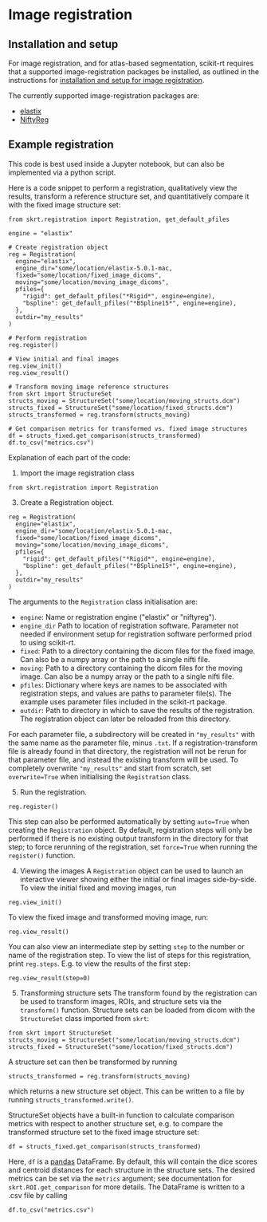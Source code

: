 # Image registration

## Installation and setup

For image registration, and for atlas-based segmentation, scikit-rt requires
that a supported image-registration packages be installed, as outlined
in the instructions for [installation and setup for image registration](docs/installation.md#installation-and-setup-for-image-registration/).

The currently supported image-registration packages are:

- [elastix](https://elastix.lumc.nl/)
- [NiftyReg](http://cmictig.cs.ucl.ac.uk/wiki/index.php/NiftyReg)

## Example registration

This code is best used inside a Jupyter notebook, but can also be implemented via a python script.

Here is a code snippet to perform a registration, qualitatively view the results, transform a reference structure set, and quantitatively compare it with the fixed image structure set:
```
from skrt.registration import Registration, get_default_pfiles

engine = "elastix"

# Create registration object
reg = Registration(
  engine="elastix",
  engine_dir="some/location/elastix-5.0.1-mac,
  fixed="some/location/fixed_image_dicoms",
  moving="some/location/moving_image_dicoms",
  pfiles={
    "rigid": get_default_pfiles("*Rigid*", engine=engine),
    "bspline": get_default_pfiles("*BSpline15*", engine=engine), 
  },
  outdir="my_results"
)

# Perform registration
reg.register()

# View initial and final images
reg.view_init()
reg.view_result()

# Transform moving image reference structures
from skrt import StructureSet
structs_moving = StructureSet("some/location/moving_structs.dcm")
structs_fixed = StructureSet("some/location/fixed_structs.dcm")
structs_transformed = reg.transform(structs_moving)

# Get comparison metrics for transformed vs. fixed image structures
df = structs_fixed.get_comparison(structs_transformed)
df.to_csv("metrics.csv")

```

Explanation of each part of the code:

1. Import the image registration class
```
from skrt.registration import Registration
```

3. Create a Registration object.
```
reg = Registration(
  engine="elastix",
  engine_dir="some/location/elastix-5.0.1-mac,
  fixed="some/location/fixed_image_dicoms",
  moving="some/location/moving_image_dicoms",
  pfiles={
    "rigid": get_default_pfiles("*Rigid*", engine=engine),
    "bspline": get_default_pfiles("*BSpline15*", engine=engine), 
  },
  outdir="my_results"
)
```
The arguments to the `Registration` class initialisation are:
- `engine`: Name or registration engine ("elastix" or "niftyreg").
- `engine_dir` Path to location of registration software.  Parameter
  not needed if environment setup for registration software performed
  priod to using scikit-rt.
- `fixed`: Path to a directory containing the dicom files for the fixed image. Can also be a numpy array or the path to a single nifti file.
- `moving`: Path to a directory containing the dicom files for the moving image. Can also be a numpy array or the path to a single nifti file.
- `pfiles`: Dictionary where keys are names to be associated with registration
  steps, and values are paths to parameter file(s).  The example uses
  parameter files included in the scikit-rt package.
- `outdir`: Path to directory in which to save the results of the registration. The registration object can later be reloaded from this directory.

For each parameter file, a subdirectory will be created in `"my_results"` with the same name as the parameter file, minus `.txt`. If a registration-transform file is already found in that directory, the registration will not be rerun for that parameter file, and instead the existing transform will be used.  To completely overwrite `"my_results"` and start from scratch, set `overwrite=True` when initialising the `Registration` class.

5. Run the registration.
```
reg.register()
```
This step can also be performed automatically by setting `auto=True` when creating the `Registration` object. By default, registration steps will only be performed if there is no existing output transform in the directory for that step; to force rerunning of the registration, set `force=True` when running the `register()` function.

4. Viewing the images
A `Registration` object can be used to launch an interactive viewer showing either the initial or final images side-by-side. To view the initial fixed and moving images, run
```
reg.view_init()
```
To view the fixed image and transformed moving image, run:
```
reg.view_result()
```
You can also view an intermediate step by setting `step` to the number or name of the registration step. To view the list of steps for this registration, print
`reg.steps`. E.g. to view the results of the first step:
```
reg.view_result(step=0)
```

5. Transforming structure sets
The transform found by the registration can be used to transform images, ROIs, and structure sets via the `transform()` function. Structure sets can be loaded from dicom with the `StructureSet` class imported from `skrt`:
```
from skrt import StructureSet
structs_moving = StructureSet("some/location/moving_structs.dcm")
structs_fixed = StructureSet("some/location/fixed_structs.dcm")
```
A structure set can then be transformed by running
```
structs_transformed = reg.transform(structs_moving)
```
which returns a new structure set object. This can be written to a file by running `structs_transformed.write()`.

StructureSet objects have a built-in function to calculate comparison metrics with respect to another structure set, e.g. to compare the transformed structure set to the fixed image structure set:
```
df = structs_fixed.get_comparison(structs_transformed)
```
Here, `df` is a [pandas](https://pandas.pydata.org/) DataFrame. By default, this will contain the dice scores and centroid distances for each structure in the structure sets. The desired metrics can be set via the `metrics` argument; see documentation for `skrt.ROI.get_comparison` for more details. The DataFrame is written to a .csv file by calling
```
df.to_csv("metrics.csv")
```
